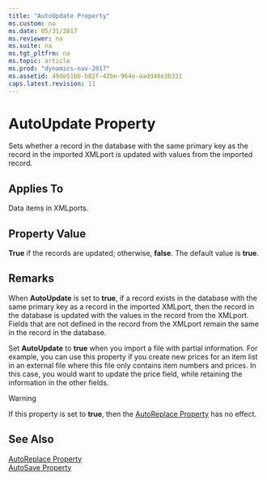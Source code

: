 ```yaml
---
title: "AutoUpdate Property"
ms.custom: na
ms.date: 05/31/2017
ms.reviewer: na
ms.suite: na
ms.tgt_pltfrm: na
ms.topic: article
ms.prod: "dynamics-nav-2017"
ms.assetid: 49de51bb-b82f-42be-964e-aadd40e3b331
caps.latest.revision: 11
---
```

# AutoUpdate Property
Sets whether a record in the database with the same primary key as the record in the imported XMLport is updated with values from the imported record.  
  
## Applies To  
 Data items in XMLports.  
  
## Property Value  
 **True** if the records are updated; otherwise, **false**. The default value is **true**.  
  
## Remarks  
 When **AutoUpdate** is set to **true**, if a record exists in the database with the same primary key as a record in the imported XMLport, then the record in the database is updated with the values in the record from the XMLport. Fields that are not defined in the record from the XMLport remain the same in the record in the database.  
  
 Set **AutoUpdate** to **true** when you import a file with partial information. For example, you can use this property if you create new prices for an item list in an external file where this file only contains item numbers and prices. In this case, you would want to update the price field, while retaining the information in the other fields.  
  
> [!WARNING]  
>  If this property is set to **true**, then the [AutoReplace Property](AutoReplace-Property.md) has no effect.  
  
## See Also  
 [AutoReplace Property](AutoReplace-Property.md)   
 [AutoSave Property](AutoSave-Property.md)